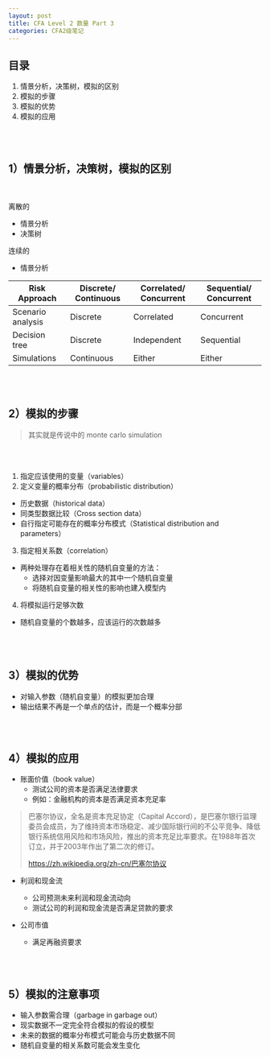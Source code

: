 ```yaml
---
layout: post
title: CFA Level 2 数量 Part 3
categories: CFA2级笔记
---
```



## 目录
1. 情景分析，决策树，模拟的区别
2. 模拟的步骤
3. 模拟的优势
3. 模拟的应用

<br><br>

## 1）情景分析，决策树，模拟的区别
<br><br>
离散的

- 情景分析
- 决策树  

连续的
  
- 情景分析

| Risk Approach     | Discrete/ Continuous | Correlated/ Concurrent | Sequential/ Concurrent |
|-------------------|----------------------|------------------------|------------------------|
| Scenario analysis | Discrete             | Correlated             | Concurrent             |
| Decision tree     | Discrete             | Independent            | Sequential             |
| Simulations       | Continuous           | Either                 | Either                 |

<br><br>

## 2）模拟的步骤
> 其实就是传说中的 monte carlo simulation

<br><br>

1. 指定应该使用的变量（variables）
2. 定义变量的概率分布（probabilistic distribution）
  * 历史数据（historical data）
  * 同类型数据比较（Cross section data）
  * 自行指定可能存在的概率分布模式（Statistical distribution and parameters）
3. 指定相关系数（correlation）
  * 两种处理存在着相关性的随机自变量的方法：
    * 选择对因变量影响最大的其中一个随机自变量
    * 将随机自变量的相关性的影响也建入模型内
4. 将模拟运行足够次数
  * 随机自变量的个数越多，应该运行的次数越多
<br><br>
<br><br>

## 3）模拟的优势

- 对输入参数（随机自变量）的模拟更加合理
- 输出结果不再是一个单点的估计，而是一个概率分部

<br><br>

## 4）模拟的应用
* 账面价值（book value）
  * 测试公司的资本是否满足法律要求
  * 例如：金融机构的资本是否满足资本充足率

> 巴塞尔协议，全名是资本充足协定（Capital Accord），是巴塞尔银行监理委员会成员，为了维持资本市场稳定、减少国际银行间的不公平竞争、降低银行系统信用风险和市场风险，推出的资本充足比率要求。在1988年首次订立，并于2003年作出了第二次的修订。
>   
> https://zh.wikipedia.org/zh-cn/巴塞尔协议

* 利润和现金流
  * 公司预测未来利润和现金流动向
  * 测试公司的利润和现金流是否满足贷款的要求

* 公司市值
  * 满足再融资要求

<br><br>

## 5）模拟的注意事项
* 输入参数需合理（garbage in garbage out）
* 现实数据不一定完全符合模拟的假设的模型
* 未来的数据的概率分布模式可能会与历史数据不同
* 随机自变量的相关系数可能会发生变化